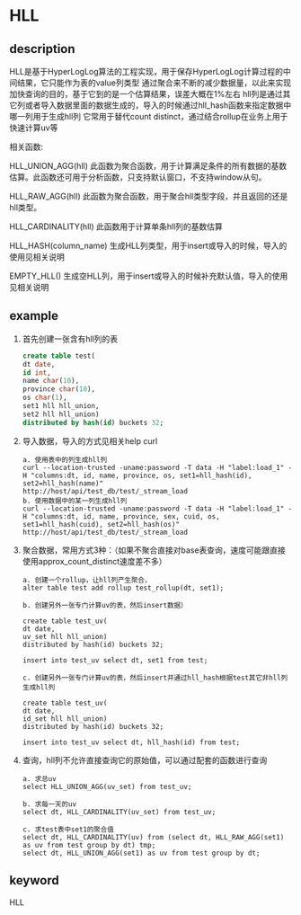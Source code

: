 # HLL

## description

HLL是基于HyperLogLog算法的工程实现，用于保存HyperLogLog计算过程的中间结果，它只能作为表的value列类型
通过聚合来不断的减少数据量，以此来实现加快查询的目的，基于它到的是一个估算结果，误差大概在1%左右
hll列是通过其它列或者导入数据里面的数据生成的，导入的时候通过hll_hash函数来指定数据中哪一列用于生成hll列
它常用于替代count distinct，通过结合rollup在业务上用于快速计算uv等

相关函数:

HLL_UNION_AGG(hll)
此函数为聚合函数，用于计算满足条件的所有数据的基数估算。此函数还可用于分析函数，只支持默认窗口，不支持window从句。

HLL_RAW_AGG(hll)
此函数为聚合函数，用于聚合hll类型字段，并且返回的还是hll类型。

HLL_CARDINALITY(hll)
此函数用于计算单条hll列的基数估算

HLL_HASH(column_name)
生成HLL列类型，用于insert或导入的时候，导入的使用见相关说明

EMPTY_HLL()
生成空HLL列，用于insert或导入的时候补充默认值，导入的使用见相关说明

## example

1. 首先创建一张含有hll列的表

    ```sql
    create table test(
    dt date,
    id int,
    name char(10),
    province char(10),
    os char(1),
    set1 hll hll_union,
    set2 hll hll_union)
    distributed by hash(id) buckets 32;
    ```

2. 导入数据，导入的方式见相关help curl

    ```plain text
    a. 使用表中的列生成hll列
    curl --location-trusted -uname:password -T data -H "label:load_1" -H "columns:dt, id, name, province, os, set1=hll_hash(id), set2=hll_hash(name)"
    http://host/api/test_db/test/_stream_load
    b. 使用数据中的某一列生成hll列
    curl --location-trusted -uname:password -T data -H "label:load_1" -H "columns:dt, id, name, province, sex, cuid, os, set1=hll_hash(cuid), set2=hll_hash(os)"
    http://host/api/test_db/test/_stream_load
    ```

3. 聚合数据，常用方式3种：（如果不聚合直接对base表查询，速度可能跟直接使用approx_count_distinct速度差不多）

    ```plain text
    a. 创建一个rollup，让hll列产生聚合，
    alter table test add rollup test_rollup(dt, set1);

    b. 创建另外一张专门计算uv的表，然后insert数据）

    create table test_uv(
    dt date,
    uv_set hll hll_union)
    distributed by hash(id) buckets 32;

    insert into test_uv select dt, set1 from test;

    c. 创建另外一张专门计算uv的表，然后insert并通过hll_hash根据test其它非hll列生成hll列

    create table test_uv(
    dt date,
    id_set hll hll_union)
    distributed by hash(id) buckets 32;

    insert into test_uv select dt, hll_hash(id) from test;
    ```

4. 查询，hll列不允许直接查询它的原始值，可以通过配套的函数进行查询

    ```plain text
    a. 求总uv
    select HLL_UNION_AGG(uv_set) from test_uv;

    b. 求每一天的uv
    select dt, HLL_CARDINALITY(uv_set) from test_uv;

    c. 求test表中set1的聚合值
    select dt, HLL_CARDINALITY(uv) from (select dt, HLL_RAW_AGG(set1) as uv from test group by dt) tmp;
    select dt, HLL_UNION_AGG(set1) as uv from test group by dt;
    ```

## keyword

HLL
